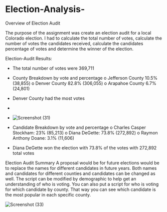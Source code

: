 # Election-Analysis-

Overview of Election Audit

The purpose of the assignment was create an election audit for a local Colorado election.  I had to calculate the total number of votes, calculate the number of votes the candidates received, calculate the candidates percentage of votes and determine the winner of the election.  

Election-Audit Results:

-	The total number of votes were 369,711
-	County Breakdown by vote and percentage
o	Jefferson County 10.5% (38,855)
o	Denver County 82.8% (306,055)
o	Arapahoe County 6.7% (24,801)
-	Denver County had the most votes 
-	
-	![Screenshot (31)](https://user-images.githubusercontent.com/92127589/140380906-2a6093e0-7cb8-48b3-b523-a66b7744b616.png)

-	Candidate Breakdown by vote and percentage
o	Charles Casper Stockham: 23% (85,213)
o	Diana DeGette: 73.8% (272,892)
o	Raymon Anthony Doane: 3.1% (11,606)
-	Diana DeGette won the election with 73.8% of the votes with 272,892 total votes

Election Audit Summary
A proposal would be for future elections would be to replace the names for different candidates in future years. Both names and candidates for different counties and candidates can be changed as well.  The script can be modified by demographic to help get an understanding of who is voting.  You can also put a script for who is voting for which candidate by county.  That way you can see which candidate is the most popular in each specific county.   


![Screenshot (33)](https://user-images.githubusercontent.com/92127589/140381006-909c0071-6c09-45af-9e1c-46a9a3f43c04.png)

